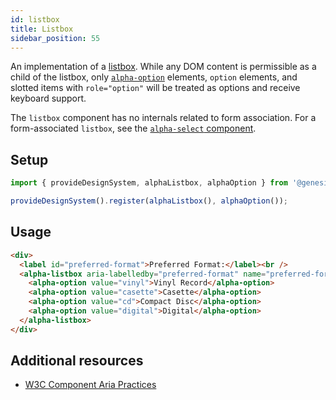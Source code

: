 ```yaml
---
id: listbox
title: Listbox
sidebar_position: 55
---
```


An implementation of a [listbox](https://w3c.github.io/aria-practices/#Listbox). While any DOM content is permissible as a child of the listbox, only [`alpha-option`](/web-ui-reference/components/form/option/) elements, `option` elements, and slotted items with `role="option"` will be treated as options and receive keyboard support.

The `listbox` component has no internals related to form association. For a form-associated `listbox`, see the [`alpha-select` component](/web-ui-reference/components/form/select/).

## Setup

```ts
import { provideDesignSystem, alphaListbox, alphaOption } from '@genesislcap/alpha-design-system';

provideDesignSystem().register(alphaListbox(), alphaOption());
```

## Usage

```html live
<div>
  <label id="preferred-format">Preferred Format:</label><br />
  <alpha-listbox aria-labelledby="preferred-format" name="preferred-format">
    <alpha-option value="vinyl">Vinyl Record</alpha-option>
    <alpha-option value="casette">Casette</alpha-option>
    <alpha-option value="cd">Compact Disc</alpha-option>
    <alpha-option value="digital">Digital</alpha-option>
  </alpha-listbox>
</div>
```

## Additional resources

- [W3C Component Aria Practices](https://w3c.github.io/aria-practices/#Listbox)